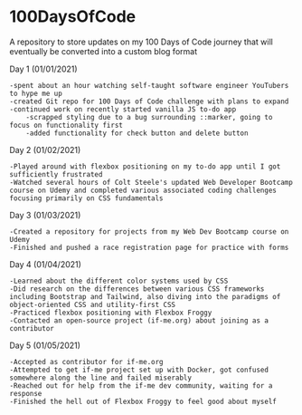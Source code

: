 # 100DaysOfCode

A repository to store updates on my 100 Days of Code journey that will eventually be converted into a custom blog format

Day 1 (01/01/2021)

    -spent about an hour watching self-taught software engineer YouTubers to hype me up
    -created Git repo for 100 Days of Code challenge with plans to expand
    -continued work on recently started vanilla JS to-do app
        -scrapped styling due to a bug surrounding ::marker, going to focus on functionality first
        -added functionality for check button and delete button

Day 2 (01/02/2021)

    -Played around with flexbox positioning on my to-do app until I got sufficiently frustrated
    -Watched several hours of Colt Steele's updated Web Developer Bootcamp course on Udemy and completed various associated coding challenges focusing primarily on CSS fundamentals

Day 3 (01/03/2021)

    -Created a repository for projects from my Web Dev Bootcamp course on Udemy
    -Finished and pushed a race registration page for practice with forms

Day 4 (01/04/2021)

    -Learned about the different color systems used by CSS
    -Did research on the differences between various CSS frameworks including Bootstrap and Tailwind, also diving into the paradigms of object-oriented CSS and utility-first CSS
    -Practiced flexbox positioning with Flexbox Froggy
    -Contacted an open-source project (if-me.org) about joining as a contributor

Day 5 (01/05/2021)

    -Accepted as contributor for if-me.org
    -Attempted to get if-me project set up with Docker, got confused somewhere along the line and failed miserably
    -Reached out for help from the if-me dev community, waiting for a response
    -Finished the hell out of Flexbox Froggy to feel good about myself 
    